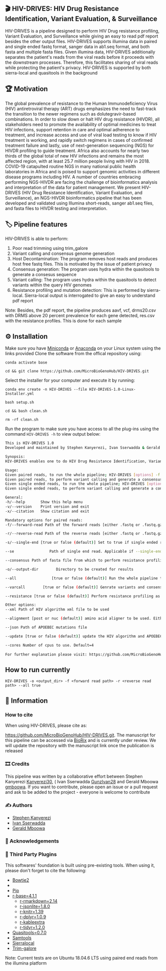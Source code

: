 ## 🎬 HIV-DRIVES: HIV Drug Resistance Identification, Variant Evaluation, & Surveillance

HIV-DRIVES is a pipeline designed to perform HIV Drug resistance profiling, Variant Evaluation, and Surveillance while giving an easy to read pdf report besides the other output files. HIV-DRIVES supports illumina data in paired and single ended fastq format, sanger data in ab1.seq format, and both fasta and multiple fasta files. Given illumina data, HIV-DRIVES additionally separates the patient's reads from the viral reads before it proceeds with the downstream processes. Therefore, this facilitates sharing of viral reads while protecting the patient's privacy. HIV-DRIVES is supported by both sierra-local and quasitools in the background

## 🏆 Motivation

The global prevalence of resistance to the Human Immunodeficiency Virus (HIV) antiretroviral therapy (ART) drugs emphasizes the need to fast-track the transition to the newer regimens such as dolutegravir-based combinations. In order to slow down or halt HIV drug resistance (HIVDR), all stakeholders need to promote the availability of optimal medicines to treat HIV infections, support retention in care and optimal adherence to treatment, and increase access and use of viral load testing to know if HIV treatment is working, and rapidly switch regimens in cases of confirmed treatment failure and lastly, use of next-generation sequencing (NGS) for HIVDR profiling to guide treatment.  Africa also accounts for nearly two thirds of the global total of new HIV infections and remains the most affected region, with at least 25.7 million people living with HIV in 2018. COVID-19 catapulted routine NGS in many national public health laboratories in Africa and is poised to support genomic activities in different disease programs including HIV. A number of countries embracing performing NGS-HIVDR are facing the challenge of bioinformatics analysis and interpretation of the data for patient management. We present HIV-DRIVES (HIV Drug Resistance Identification, Variant Evaluation, and Surveillance), an NGS-HIVDR bioinformatics pipeline that has been developed and validated using Illumina short-reads, sanger ab1.seq files, and fasta files to HIVDR testing and interpretation.

## 🏷️ Pipeline features

HIV-DRIVES is able to perform:
1. Poor read trimming using trim_galore
2. Variant calling and consensus genome generation
3. Host Decontamination: The program removes host reads and produces host free fastq files. This is motivated by the issue of patient privacy
4. Consensus generation: The program uses hydra within the quasitools to generate a consesus sequence
5. Variant calling: The program uses hydra within the quasitools to detect variants within the query HIV genomes
6. Resistance profiling and mutation detection: This is performed by sierra-local. Sierra-local output is interrogated to give an easy to understand pdf report

Note: Besides, the pdf report, the pipeline produces aavf, vcf, drms20.csv with DRMS above 20 percent prevalence for each gene detected, res.csv with the resistance profiles. This is done for each sample
 
## ⚙️ Installation

Make sure you have [Miniconda](https://conda.io/miniconda.html) or [Anaconda](https://docs.anaconda.com/free/anaconda/install/linux/) on your Linux system using the links provided
Clone the software from the offical repository using: 

`conda activate base`

`cd && git clone https://github.com/MicroBioGenoHub/HIV-DRIVES.git`

Select the installer for your computer and execute it by running: 

`conda env create -n HIV-DRIVES --file HIV-DRIVES-1.0-Linux-Installer.yml`

`bash setup.sh`

`cd && bash clean.sh` 

`rm -rf clean.sh`

Run the program to make sure you have access to all the plug-ins using the command `HIV-DRIVES -h` to view output below:

```bash
This is HIV-DRIVES 1.0
Developed and maintained by Stephen Kanyerezi, Ivan Sserwadda & Gerald Mboowa

Synopsis:
HIV-DRIVES enables one to do HIV Drug Resistance Identification, Variant Evaluation, and Surveillance

Usage:
Given paired reads, to run the whole pipeline; HIV-DRIVES [options] -f <path of forward read> -r <path of reverse read> -o <output directory to be created> --all true
Given paired reads, to perform variant calling and generate a consensus genome; HIV-DRIVES [options] -r <path of reverse read> -o <output directory to be created> --varcall true
Given single ended reads, to run the whole pipeline; HIV-DRIVES [options] -o <output directory to be created> --single-end true --se <path of single ended read> --all true
Given single ended reads, to perform variant calling and generate a consensus genome; HIV-DRIVES [options] -o <output directory to be created> --single-end true --se <path of single ended read> --varcall true

General:
-h/--help       Show this help menu
-v/--version    Print version and exit
-x/--citation   Show citation and exit

Mandatory options for paired reads:
-f/--forward-read Path of the forward reads [either .fastq or .fastq.gz]

-r/--reverse-read Path of the reverse reads [either .fastq or .fastq.gz]

-s/--single-end [true or false (default)] Set to true if single ended reads

--se                Path of single end read. Applicable if --single-end set to true

--consensus Path of fasta file from which to perform resistance profiling as well as variants detection. Applicable if you only have consensus genomes

-o/--output-dir        Directory to be created for results

--all                [true or false (default)] Run the whole pipeline to generate variants, consensus genome, and resistance profiles. Applicable if --varcall not set to true

--varcall        [true or false (default)] Genrate variants and consensus genome. Applicable if --all not set to true

--resistance [true or false (default)] Perform resistance profiling as well as variants detection. Applicable only with --consensus option and if --varcall and --all not set to true

Other options:
--xml Path of HIV algorithm xml file to be used

--alignment [post or nuc (default)] amino acid aligner to be used. Either postalign or nucamino

--json Path of APOEBEC mutations file

--update [true or false (default)] update the HIV algorithm and APOEBEC mutations

--cores Number of cpus to use. Default=4
                     
For further explanation please visit: https://github.com/MicroBioGenoHub/HIV-DRIVES

```

## How to run currently

```
HIV-DRIVES -o <output_dir> -f <forward read path> -r <reverse read path> --all true
```

## 📝 Information

### How to cite

When using HIV-DRIVES, please cite as:   

https://github.com/MicroBioGenoHub/HIV-DRIVES.git. The manuscript for this pipeline can be accessed via [BioRix]() and is currently under review. We will update the repository with the manuscript link once the publication is released

### 🎞️ Credits

This pipeline was written by a collaborative effort between Stephen Kanyerezi [Kanyerezi30](https://github.com/Kanyerezi30), ( Ivan Sserwadda [GunzIvan28](https://github.com/GunzIvan28) and Gerald Mboowa [gmboowa](https://github.com/gmboowa). If you want to contribute, please open an issue or a pull request and ask to be added to the project - everyone is welcome to contribute

### ✍️ Authors

- [Stephen Kanyerezi](https://github.com/Kanyerezi30)
- [Ivan Sserwadda](https://github.com/GunzIvan28)
- [Gerald Mboowa](https://github.com/gmboowa)

### 🙏 Acknowledgements


### 🔌 Third Party Plugins

This softwares' foundation is built using pre-existing tools. When using it, please don't forget to cite the following:
- [Bowtie2](https://github.com/BenLangmead/bowtie2)
- 
- [Pip](https://pypi.org/project/pip/)
- [r-base=4.1.1](https://www.r-project.org/)
  + [r-rmarkdown=2.14](https://cran.r-project.org/web/packages/rmarkdown/index.html)
  + [r-jsonlite=1.8.0](https://cran.r-project.org/web/packages/jsonlite/index.html)
  + [r-knitr=1.39](https://cran.r-project.org/web/packages/knitr/index.html)
  + [r-dplyr=1.0.9](https://cran.r-project.org/web/packages/dplyr/index.html)
  + [r-kableextra](https://cran.r-project.org/web/packages/kableExtra/index.html)
  + [r-tidyr=1.2.0](https://cran.r-project.org/web/packages/tidyr/index.html)
- [Quasitools=0.7.0](https://github.com/phac-nml/quasitools)
- [Samtools](https://github.com/samtools/samtools)
- [Sierralocal](https://github.com/PoonLab/sierra-local)
- [Trim-galore](https://github.com/FelixKrueger/TrimGalore)




Note: Current tests are on Ubuntu 18.04.6 LTS using paired end reads from the illumina platform
